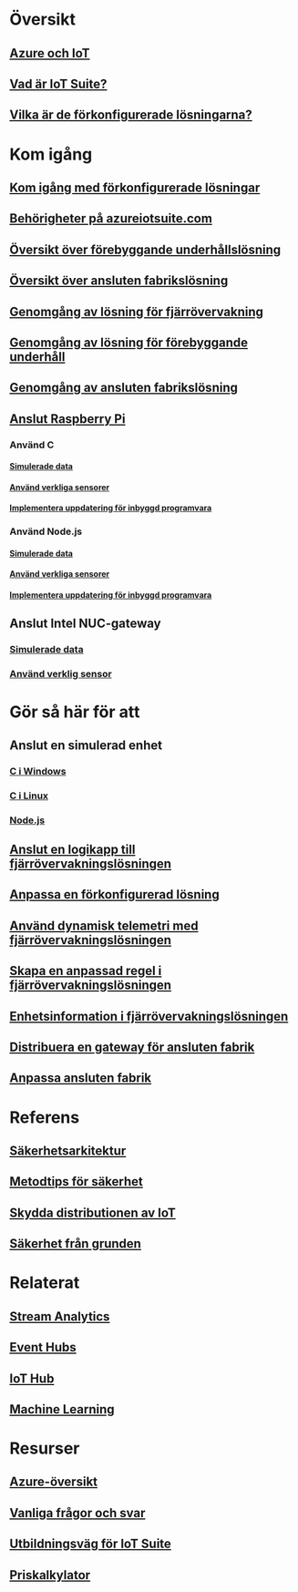 # Översikt
## [Azure och IoT](iot-suite-what-is-azure-iot.md)
## [Vad är IoT Suite?](iot-suite-overview.md)
## [Vilka är de förkonfigurerade lösningarna?](iot-suite-what-are-preconfigured-solutions.md)


# Kom igång
## [Kom igång med förkonfigurerade lösningar](iot-suite-getstarted-preconfigured-solutions.md)
## [Behörigheter på azureiotsuite.com](iot-suite-permissions.md)
## [Översikt över förebyggande underhållslösning](iot-suite-predictive-overview.md)
## [Översikt över ansluten fabrikslösning](iot-suite-connected-factory-overview.md)
## [Genomgång av lösning för fjärrövervakning](iot-suite-remote-monitoring-sample-walkthrough.md)
## [Genomgång av lösning för förebyggande underhåll](iot-suite-predictive-walkthrough.md)
## [Genomgång av ansluten fabrikslösning](iot-suite-connected-factory-sample-walkthrough.md)
## [Anslut Raspberry Pi](iot-suite-raspberry-pi-kit-get-started.md)
### Använd C
#### [Simulerade data](iot-suite-raspberry-pi-kit-c-get-started-simulator.md)
#### [Använd verkliga sensorer](iot-suite-raspberry-pi-kit-c-get-started-basic.md)
#### [Implementera uppdatering för inbyggd programvara](iot-suite-raspberry-pi-kit-c-get-started-advanced.md)
### Använd Node.js
#### [Simulerade data](iot-suite-raspberry-pi-kit-node-get-started-simulator.md)
#### [Använd verkliga sensorer](iot-suite-raspberry-pi-kit-node-get-started-basic.md)
#### [Implementera uppdatering för inbyggd programvara](iot-suite-raspberry-pi-kit-node-get-started-advanced.md)
## Anslut Intel NUC-gateway
### [Simulerade data](iot-suite-gateway-kit-get-started-simulator.md)
### [Använd verklig sensor](iot-suite-gateway-kit-get-started-sensortag.md)

# Gör så här för att
## Anslut en simulerad enhet
### [C i Windows](iot-suite-connecting-devices.md)
### [C i Linux](iot-suite-connecting-devices-linux.md)
### [Node.js](iot-suite-connecting-devices-node.md)
## [Anslut en logikapp till fjärrövervakningslösningen](iot-suite-logic-apps-tutorial.md)
## [Anpassa en förkonfigurerad lösning](iot-suite-guidance-on-customizing-preconfigured-solutions.md)
## [Använd dynamisk telemetri med fjärrövervakningslösningen](iot-suite-dynamic-telemetry.md)
## [Skapa en anpassad regel i fjärrövervakningslösningen](iot-suite-custom-rule.md)
## [Enhetsinformation i fjärrövervakningslösningen](iot-suite-remote-monitoring-device-info.md)
## [Distribuera en gateway för ansluten fabrik](iot-suite-connected-factory-gateway-deployment.md)
## [Anpassa ansluten fabrik ](iot-suite-connected-factory-customize.md)

# Referens
## [Säkerhetsarkitektur](iot-security-architecture.md)
## [Metodtips för säkerhet](iot-security-best-practices.md)
## [Skydda distributionen av IoT](iot-suite-security-deployment.md)
## [Säkerhet från grunden](securing-iot-ground-up.md)

# Relaterat
## [Stream Analytics](/azure/stream-analytics/)
## [Event Hubs](/azure/event-hubs/)
## [IoT Hub](/azure/iot-hub/)
## [Machine Learning](/azure/machine-learning/)

# Resurser
## [Azure-översikt](https://azure.microsoft.com/roadmap/)
## [Vanliga frågor och svar](iot-suite-faq.md)
## [Utbildningsväg för IoT Suite](https://azure.microsoft.com/documentation/learning-paths/iot-suite/)
## [Priskalkylator](https://azure.microsoft.com/pricing/calculator/)




